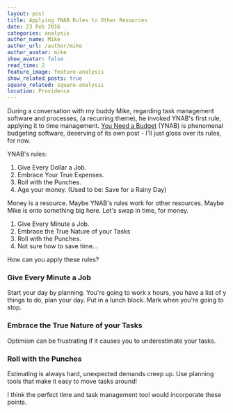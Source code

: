 ```yaml
---
layout: post
title: Applying YNAB Rules to Other Resources
date: 23 Feb 2016
categories: analysis
author_name: Mike
author_url: /author/mike
author_avatar: mike
show_avatar: false
read_time: 2
feature_image: feature-analysis
show_related_posts: true
square_related: square-analysis
location: Providence
---
```


During a conversation with my buddy Mike, regarding task management software and processes, (a recurring theme), he invoked YNAB's first rule, applying it to time management. [You Need a Budget](https://www.youneedabudget.com) (YNAB) is phenomenal budgeting software, deserving of its own post - I'll just gloss over its rules, for now.

YNAB's rules:

1. Give Every Dollar a Job.
2. Embrace Your True Expenses.
3. Roll with the Punches.
4. Age your money. (Used to be: Save for a Rainy Day)

Money is a resource. Maybe YNAB's rules work for other resources. Maybe Mike is onto something big here. Let's swap in time, for money.

1. Give Every Minute a Job.
2. Embrace the True Nature of your Tasks
3. Roll with the Punches.
4. Not sure how to save time...

How can you apply these rules?

### Give Every Minute a Job

Start your day by planning. You're going to work x hours, you have a list of y things to do, plan your day. Put in a lunch block. Mark when you're going to stop.

### Embrace the True Nature of your Tasks

Optimism can be frustrating if it causes you to underestimate your tasks.

### Roll with the Punches

Estimating is always hard, unexpected demands creep up. Use planning tools that make it easy to move tasks around!

I think the perfect time and task management tool would incorporate these points.
